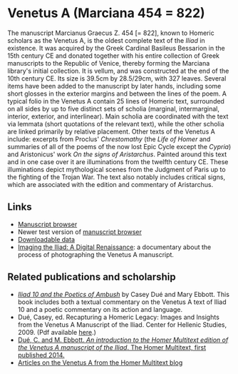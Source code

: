 # Venetus A (Marciana 454 = 822) #

The manuscript Marcianus Graecus Z. 454 [= 822], known to Homeric scholars as the Venetus A, is the oldest complete text of the *Iliad* in existence. It was acquired by the Greek Cardinal Basileus Bessarion in the 15th century CE and donated together with his entire collection of Greek manuscripts to the Republic of Venice, thereby forming the Marciana library's initial collection. It is vellum, and was constructed at the end of the 10th century CE. Its size is 39.5cm by 28.5/29cm, with 327 leaves. Several items have been added to the manuscript by later hands, including some short glosses in the exterior margins and between the lines of the poem. A typical folio in the Venetus A contain 25 lines of Homeric text, surrounded on all sides by up to five distinct sets of scholia (marginal, intermarginal, interior, exterior, and interlinear). Main scholia are coordinated with the text via lemmata (short quotations of the relevant text), while the other scholia are linked primarily by relative placement. Other texts of the Venetus A include: excerpts from Proclus' *Chrestomathy* (the *Life of Homer* and summaries of all of the poems of the now lost Epic Cycle except the *Cypria*) and Aristonicus' work *On the signs of Aristarchus*. Painted around this text and in one case over it are illuminations from the twelfth century CE. These illuminations depict mythological scenes from the Judgment of Paris up to the fighting of the Trojan War. The text also notably includes critical signs, which are associated with the edition and commentary of Aristarchus. 

## Links ##

- [Manuscript browser][1]
- Newer test version of [manuscript browser][3]
- [Downloadable data][2]
- [Imaging the Iliad: A Digital Renaissance](http://www.youtube.com/watch?v=ri6X1Dz4Ycg&feature=kp): a documentary about the process of photographing the Venetus A manuscript.



## Related publications and scholarship ##


- [*Iliad 10 and the Poetics of Ambush*](http://chs.harvard.edu/wa/pageR?tn=ArticleWrapper&bdc=12&mn=4172) by Casey Dué and Mary Ebbott. This book includes both a textual commentary on the Venetus A text of Iliad 10 and a poetic commentary on its action and language.
- Dué, Casey, ed. Recapturing a Homeric Legacy: Images and Insights from the Venetus A Manuscript of the Iliad. Center for Hellenic Studies, 2009. (Pdf available [here](http://www.homermultitext.org/Pubs/Due_Recapturing_a_Homeric_Legacy.pdf).)
- [Dué, C. and M. Ebbott. _An introduction to the Homer Multitext edition of the Venetus A manuscript of the *Iliad*_. The Homer Multitext, first published 2014.](VenA-Introduction-2014.html)
- [Articles on the Venetus A from the Homer Multitext blog](http://homermultitext.blogspot.com/search/label/Venetus%20A)

[1]: http://www.homermultitext.org/hmt-digital/mss

[2]: http://www.homermultitext.org/hmt-image-archive.html

[3]: http://beta.hpcc.uh.edu/tomcat/hmt-digital/mss
